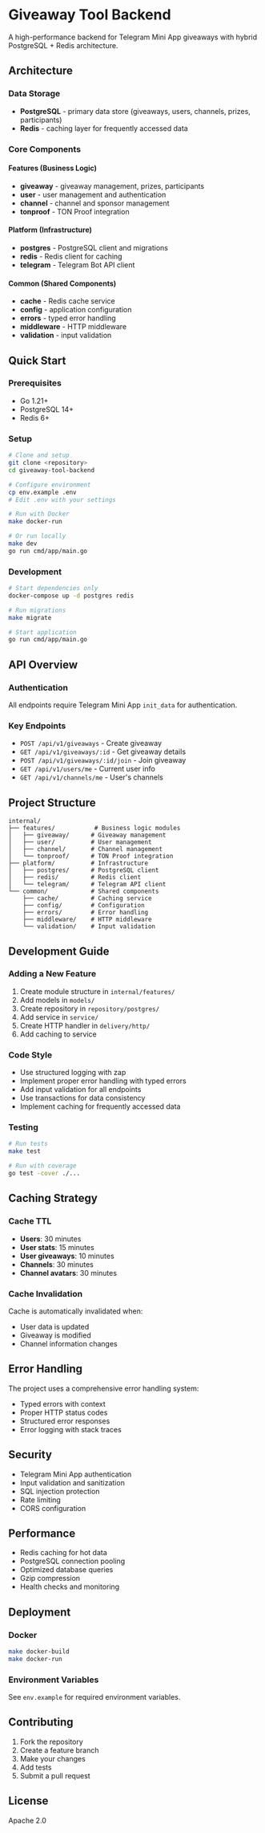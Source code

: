 # Giveaway Tool Backend

A high-performance backend for Telegram Mini App giveaways with hybrid PostgreSQL + Redis architecture.

## Architecture

### Data Storage
- **PostgreSQL** - primary data store (giveaways, users, channels, prizes, participants)
- **Redis** - caching layer for frequently accessed data

### Core Components

#### Features (Business Logic)
- **giveaway** - giveaway management, prizes, participants
- **user** - user management and authentication
- **channel** - channel and sponsor management
- **tonproof** - TON Proof integration

#### Platform (Infrastructure)
- **postgres** - PostgreSQL client and migrations
- **redis** - Redis client for caching
- **telegram** - Telegram Bot API client

#### Common (Shared Components)
- **cache** - Redis cache service
- **config** - application configuration
- **errors** - typed error handling
- **middleware** - HTTP middleware
- **validation** - input validation

## Quick Start

### Prerequisites
- Go 1.21+
- PostgreSQL 14+
- Redis 6+

### Setup
```bash
# Clone and setup
git clone <repository>
cd giveaway-tool-backend

# Configure environment
cp env.example .env
# Edit .env with your settings

# Run with Docker
make docker-run

# Or run locally
make dev
go run cmd/app/main.go
```

### Development
```bash
# Start dependencies only
docker-compose up -d postgres redis

# Run migrations
make migrate

# Start application
go run cmd/app/main.go
```

## API Overview

### Authentication
All endpoints require Telegram Mini App `init_data` for authentication.

### Key Endpoints
- `POST /api/v1/giveaways` - Create giveaway
- `GET /api/v1/giveaways/:id` - Get giveaway details
- `POST /api/v1/giveaways/:id/join` - Join giveaway
- `GET /api/v1/users/me` - Current user info
- `GET /api/v1/channels/me` - User's channels

## Project Structure

```
internal/
├── features/           # Business logic modules
│   ├── giveaway/      # Giveaway management
│   ├── user/          # User management
│   ├── channel/       # Channel management
│   └── tonproof/      # TON Proof integration
├── platform/          # Infrastructure
│   ├── postgres/      # PostgreSQL client
│   ├── redis/         # Redis client
│   └── telegram/      # Telegram API client
└── common/            # Shared components
    ├── cache/         # Caching service
    ├── config/        # Configuration
    ├── errors/        # Error handling
    ├── middleware/    # HTTP middleware
    └── validation/    # Input validation
```

## Development Guide

### Adding a New Feature
1. Create module structure in `internal/features/`
2. Add models in `models/`
3. Create repository in `repository/postgres/`
4. Add service in `service/`
5. Create HTTP handler in `delivery/http/`
6. Add caching to service

### Code Style
- Use structured logging with zap
- Implement proper error handling with typed errors
- Add input validation for all endpoints
- Use transactions for data consistency
- Implement caching for frequently accessed data

### Testing
```bash
# Run tests
make test

# Run with coverage
go test -cover ./...
```

## Caching Strategy

### Cache TTL
- **Users**: 30 minutes
- **User stats**: 15 minutes
- **User giveaways**: 10 minutes
- **Channels**: 30 minutes
- **Channel avatars**: 30 minutes

### Cache Invalidation
Cache is automatically invalidated when:
- User data is updated
- Giveaway is modified
- Channel information changes

## Error Handling

The project uses a comprehensive error handling system:
- Typed errors with context
- Proper HTTP status codes
- Structured error responses
- Error logging with stack traces

## Security

- Telegram Mini App authentication
- Input validation and sanitization
- SQL injection protection
- Rate limiting
- CORS configuration

## Performance

- Redis caching for hot data
- PostgreSQL connection pooling
- Optimized database queries
- Gzip compression
- Health checks and monitoring

## Deployment

### Docker
```bash
make docker-build
make docker-run
```

### Environment Variables
See `env.example` for required environment variables.

## Contributing

1. Fork the repository
2. Create a feature branch
3. Make your changes
4. Add tests
5. Submit a pull request

## License

Apache 2.0
